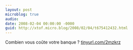 ```yaml
---
layout: post
microblog: true
audio: 
date: 2008-02-04 00:00:00 -0000
guid: http://xtof.micro.blog/2008/02/04/t675412432.html
---
```

Combien vous coûte votre banque ? [tinyurl.com/2mzkrz](http://tinyurl.com/2mzkrz)
